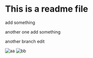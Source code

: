# This is a readme file

add something

another one add something



another branch edit

![aa](https://img.yuukizoom.top/IMG_4758.jpg)
![bb](http://7xt4xy.com1.z0.glb.clouddn.com/IMG_4758.jpg)
